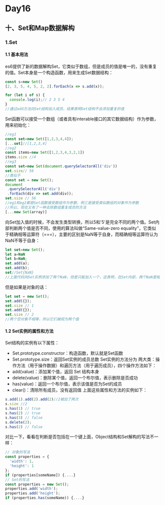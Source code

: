 # Day16
## 十、Set和Map数据解构
### 1.Set
#### 1.1 基本用法
  es6提供了新的数据解构Set，它类似于数组，但是成员的值是唯一的，没有重复的值。Set本身是一个构造函数，用来生成Set数据结构：
```javascript
const s=new Set()
[2, 3, 5, 4, 5, 2, 2].forEach(x => s.add(x));

for (let i of s) {
  console.log(i);// 2 3 5 4
}
//通过add方法向Set结构加入成员，结果表明Set结构不会添加重复的值
```
  Set函数可以接受一个数组（或者具有interable接口的其它数据结构）作为参数，用来初始化：
```javascript
//eg1
const set=new Set([1,2,3,4,4]);
[...set]//[1,2,3,4]
//eg2
const items=new Set([1,2,3,4,3,2,1])
items.size //4
//eg3
const set=new Set(document.querySelectorAll('div'))
set.size// 56
//类似于
const set = new Set();
document
 .querySelectorAll('div')
 .forEach(div => set.add(div));
set.size // 56
//eg1和eg2都是Set函数接受数组作为参数，例三是接受类似数组的对象作为参数
//所以，现在又有了一种去除数组重复成员的方法
[...new Set(array)]
```
  向Set加入值的时候，不会发生类型转换，所以5和'5'是完全不同的两个值。Set内部判断两个值是否不同，使用的算法叫做“Same-value-zero equality”，它类似于精确相等运算符（===），主要的区别是NaN等于自身，而精确相等运算符认为NaN不等于自身：
```javascript
let set=new Set();
let a=NaN
let b=NaN;
set.add(a);
set.add(b);
set//Set{NaN}
//上面代码向Set实例添加了两个NaN，但是只能加入一个，这表明，在Set内部，两个NaN是相等的
```
  但是如果是对象的话：
```javascript
let set = new Set();
set.add({});
set.size // 1
set.add({});
set.size // 2
//两个空对象不相等，所以它们被视为两个值
```
#### 1.2 Set实例的属性和方法
  Set结构的实例有以下属性：
  - Set.prototype.constructor：构造函数，默认就是Set函数
  - Set.prototype.size：返回Set实例的成员总数
  Set实例的方法分为 两大类：操作方法（用于操作数据）和遍历方法（用于遍历成员），四个操作方法如下：
  - add(value)：添加某个值，返回 Set 结构本身
  - delete(value)：删除某个值，返回一个布尔值，表示删除是否成功
  - has(value)：返回一个布尔值，表示该值是否为Set的成员
  - clear()：清除所有成员，没有返回值
  上面这些属性和方法的实例如下：
```javascript
s.add(1).add(2).add(2)//2被加了两次
s.size //2
s.has(1) // true
s.has(2) // true
s.has(3) // false
s.delete(2);
s.has(2) // false
```
  对比一下，看看在判断是否包括在一个键上面，Object结构和Set解构的写法不一样：
```javascript
// 对象的写法
const properties = {
  'width': 1,
  'height': 1
};
if (properties[someName]) {....}
// Set的写法
const properties = new Set();
properties.add('width');
properties.add('height');
if (properties.has(someName)) {....}
```

























